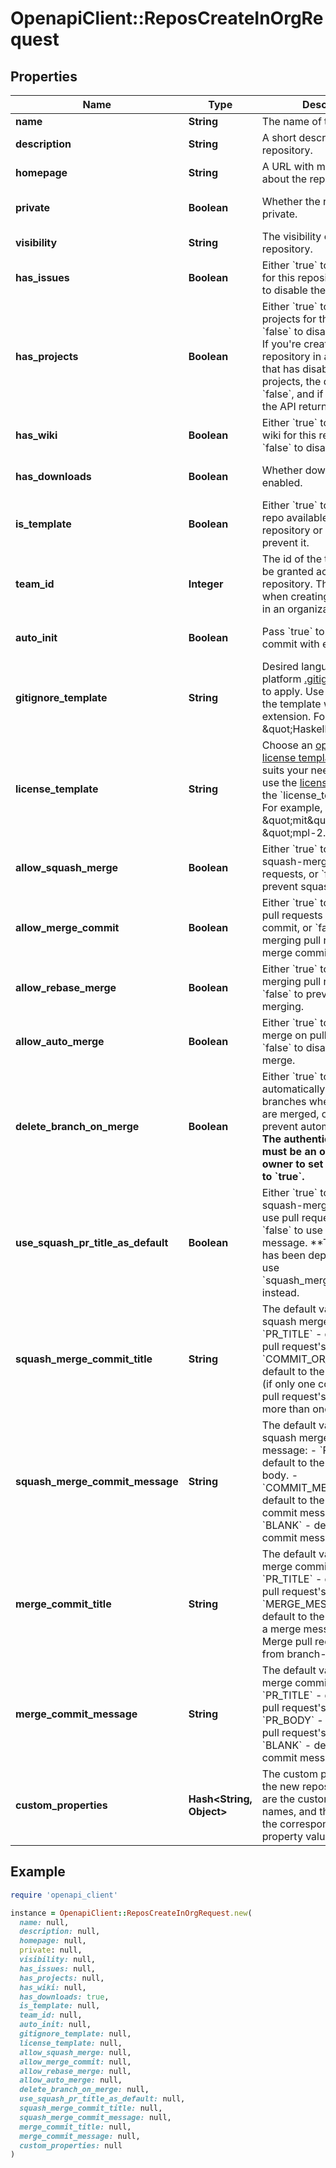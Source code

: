 # OpenapiClient::ReposCreateInOrgRequest

## Properties

| Name | Type | Description | Notes |
| ---- | ---- | ----------- | ----- |
| **name** | **String** | The name of the repository. |  |
| **description** | **String** | A short description of the repository. | [optional] |
| **homepage** | **String** | A URL with more information about the repository. | [optional] |
| **private** | **Boolean** | Whether the repository is private. | [optional][default to false] |
| **visibility** | **String** | The visibility of the repository. | [optional] |
| **has_issues** | **Boolean** | Either &#x60;true&#x60; to enable issues for this repository or &#x60;false&#x60; to disable them. | [optional][default to true] |
| **has_projects** | **Boolean** | Either &#x60;true&#x60; to enable projects for this repository or &#x60;false&#x60; to disable them. **Note:** If you&#39;re creating a repository in an organization that has disabled repository projects, the default is &#x60;false&#x60;, and if you pass &#x60;true&#x60;, the API returns an error. | [optional][default to true] |
| **has_wiki** | **Boolean** | Either &#x60;true&#x60; to enable the wiki for this repository or &#x60;false&#x60; to disable it. | [optional][default to true] |
| **has_downloads** | **Boolean** | Whether downloads are enabled. | [optional][default to true] |
| **is_template** | **Boolean** | Either &#x60;true&#x60; to make this repo available as a template repository or &#x60;false&#x60; to prevent it. | [optional][default to false] |
| **team_id** | **Integer** | The id of the team that will be granted access to this repository. This is only valid when creating a repository in an organization. | [optional] |
| **auto_init** | **Boolean** | Pass &#x60;true&#x60; to create an initial commit with empty README. | [optional][default to false] |
| **gitignore_template** | **String** | Desired language or platform [.gitignore template](https://github.com/github/gitignore) to apply. Use the name of the template without the extension. For example, \&quot;Haskell\&quot;. | [optional] |
| **license_template** | **String** | Choose an [open source license template](https://choosealicense.com/) that best suits your needs, and then use the [license keyword](https://docs.github.com/articles/licensing-a-repository/#searching-github-by-license-type) as the &#x60;license_template&#x60; string. For example, \&quot;mit\&quot; or \&quot;mpl-2.0\&quot;. | [optional] |
| **allow_squash_merge** | **Boolean** | Either &#x60;true&#x60; to allow squash-merging pull requests, or &#x60;false&#x60; to prevent squash-merging. | [optional][default to true] |
| **allow_merge_commit** | **Boolean** | Either &#x60;true&#x60; to allow merging pull requests with a merge commit, or &#x60;false&#x60; to prevent merging pull requests with merge commits. | [optional][default to true] |
| **allow_rebase_merge** | **Boolean** | Either &#x60;true&#x60; to allow rebase-merging pull requests, or &#x60;false&#x60; to prevent rebase-merging. | [optional][default to true] |
| **allow_auto_merge** | **Boolean** | Either &#x60;true&#x60; to allow auto-merge on pull requests, or &#x60;false&#x60; to disallow auto-merge. | [optional][default to false] |
| **delete_branch_on_merge** | **Boolean** | Either &#x60;true&#x60; to allow automatically deleting head branches when pull requests are merged, or &#x60;false&#x60; to prevent automatic deletion. **The authenticated user must be an organization owner to set this property to &#x60;true&#x60;.** | [optional][default to false] |
| **use_squash_pr_title_as_default** | **Boolean** | Either &#x60;true&#x60; to allow squash-merge commits to use pull request title, or &#x60;false&#x60; to use commit message. **This property has been deprecated. Please use &#x60;squash_merge_commit_title&#x60; instead. | [optional][default to false] |
| **squash_merge_commit_title** | **String** | The default value for a squash merge commit title:  - &#x60;PR_TITLE&#x60; - default to the pull request&#39;s title. - &#x60;COMMIT_OR_PR_TITLE&#x60; - default to the commit&#39;s title (if only one commit) or the pull request&#39;s title (when more than one commit). | [optional] |
| **squash_merge_commit_message** | **String** | The default value for a squash merge commit message:  - &#x60;PR_BODY&#x60; - default to the pull request&#39;s body. - &#x60;COMMIT_MESSAGES&#x60; - default to the branch&#39;s commit messages. - &#x60;BLANK&#x60; - default to a blank commit message. | [optional] |
| **merge_commit_title** | **String** | The default value for a merge commit title.  - &#x60;PR_TITLE&#x60; - default to the pull request&#39;s title. - &#x60;MERGE_MESSAGE&#x60; - default to the classic title for a merge message (e.g., Merge pull request #123 from branch-name). | [optional] |
| **merge_commit_message** | **String** | The default value for a merge commit message.  - &#x60;PR_TITLE&#x60; - default to the pull request&#39;s title. - &#x60;PR_BODY&#x60; - default to the pull request&#39;s body. - &#x60;BLANK&#x60; - default to a blank commit message. | [optional] |
| **custom_properties** | **Hash&lt;String, Object&gt;** | The custom properties for the new repository. The keys are the custom property names, and the values are the corresponding custom property values. | [optional] |

## Example

```ruby
require 'openapi_client'

instance = OpenapiClient::ReposCreateInOrgRequest.new(
  name: null,
  description: null,
  homepage: null,
  private: null,
  visibility: null,
  has_issues: null,
  has_projects: null,
  has_wiki: null,
  has_downloads: true,
  is_template: null,
  team_id: null,
  auto_init: null,
  gitignore_template: null,
  license_template: null,
  allow_squash_merge: null,
  allow_merge_commit: null,
  allow_rebase_merge: null,
  allow_auto_merge: null,
  delete_branch_on_merge: null,
  use_squash_pr_title_as_default: null,
  squash_merge_commit_title: null,
  squash_merge_commit_message: null,
  merge_commit_title: null,
  merge_commit_message: null,
  custom_properties: null
)
```

